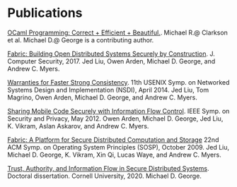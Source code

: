 Publications
============

[OCaml Programming: Correct + Efficient + Beautiful.][ocaml-book].
Michael R.\@ Clarkson et al.  Michael D.\@ George is a contributing author.

[ocaml-book]: https://cs3110.github.io/textbook/cover.html

[Fabric: Building Open Distributed Systems Securely by Construction](fabric-jcs.pdf).
J. Computer Security, 2017. Jed Liu, Owen Arden, Michael D. George, and Andrew C. Myers.

[Warranties for Faster Strong Consistency](warranties-nsdi14.pdf).
11th USENIX Symp. on Networked Systems Design and Implementation (NSDI), April 2014.
Jed Liu, Tom Magrino, Owen Arden, Michael D. George, and Andrew C. Myers.

[Sharing Mobile Code Securely with Information Flow Control](mobile-oakland12.pdf).
IEEE Symp. on Security and Privacy, May 2012.
Owen Arden, Michael D. George, Jed Liu, K. Vikram, Aslan Askarov, and Andrew C. Myers.

[Fabric: A Platform for Secure Distributed Computation and Storage](fabric-sosp09.pdf)
22nd ACM Symp. on Operating System Principles (SOSP), October 2009.
Jed Liu, Michael D. George, K. Vikram, Xin Qi, Lucas Waye, and Andrew C.  Myers.

[Trust, Authority, and Information Flow in Secure Distributed Systems](dissert.pdf).
Doctoral dissertation.  Cornell University, 2020.  Michael D. George.

